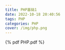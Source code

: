```yaml
---
title: PHP基础1
date: 2022-10-18 20:40:56
tags: PHP
categories: PHP
cover: /img/php.png
---
```


{% pdf PHP.pdf %}